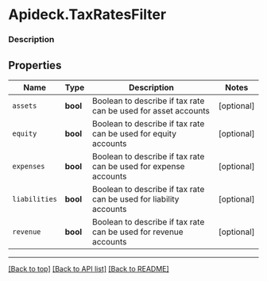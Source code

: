 # Apideck.TaxRatesFilter

### Description

## Properties
Name | Type | Description | Notes
------------ | ------------- | ------------- | -------------
`assets` | **bool** | Boolean to describe if tax rate can be used for asset accounts | [optional] 
`equity` | **bool** | Boolean to describe if tax rate can be used for equity accounts | [optional] 
`expenses` | **bool** | Boolean to describe if tax rate can be used for expense accounts | [optional] 
`liabilities` | **bool** | Boolean to describe if tax rate can be used for liability accounts | [optional] 
`revenue` | **bool** | Boolean to describe if tax rate can be used for revenue accounts | [optional] 





---

[[Back to top]](#) [[Back to API list]](../../../../README.md#documentation-for-api-endpoints) [[Back to README]](../../../../README.md)



